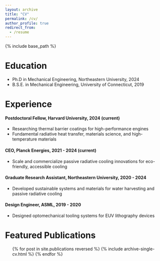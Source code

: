 ```yaml
---
layout: archive
title: "CV"
permalink: /cv/
author_profile: true
redirect_from:
  - /resume
---
```


{% include base_path %}

Education
======
* Ph.D in Mechanical Engineering, Northeastern University, 2024
* B.S.E. in Mechanical Engineering, University of Connecticut, 2019

Experience
======
#### Postdoctoral Fellow, Harvard University, 2024 (current)
* Researching thermal barrier coatings for high-performance engines
* Fundamental radiative heat transfer, materials science, and high-temperature materials
 
#### CEO, Planck Energies, 2021 - 2024 (current)
* Scale and commercialize passive radiative cooling innovations for eco-friendly, accessible cooling

#### Graduate Research Assistant, Northeastern University, 2020 - 2024
* Developed sustainable systems and materials for water harvesting and passive radiative cooling
 
#### Design Engineer, ASML, 2019 - 2020
* Designed optomechanical tooling systems for EUV lithography devices

  
Featured Publications
======
  <ul>{% for post in site.publications reversed %}
    {% include archive-single-cv.html %}
  {% endfor %}</ul>
  
